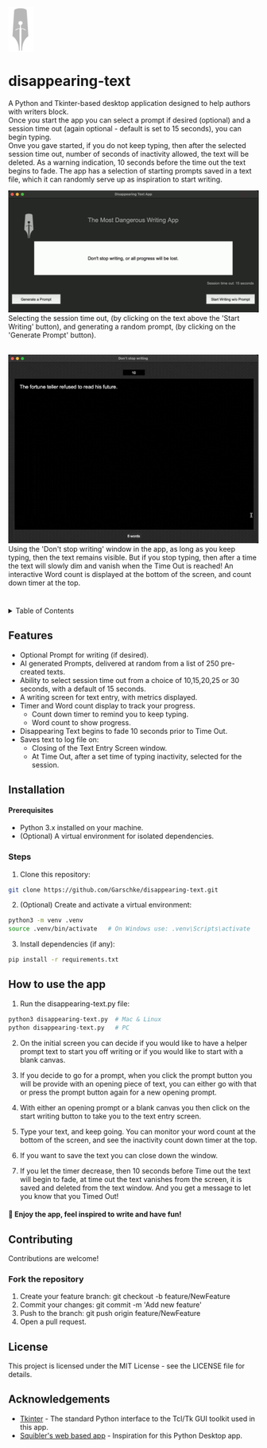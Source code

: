 <img src="src/pen-sword.png" style="width: 50px" alt="app logo pen-nibb with embedded sword">

# disappearing-text
A Python and Tkinter-based desktop application designed to help authors with writers block.<br> Once you start the app you can select a prompt if desired (optional) and a session time out (again optional - default is set to 15 seconds), you can begin typing. <br>
Onve you gave started, if you do not keep typing, then after the selected session time out, number of seconds of inactivity allowed, the text will be deleted. As a warning indication, 10 seconds before the time out the text begins to fade. The app has a selection of starting prompts saved in a text file, which it can randomly serve up as inspiration to start writing.

<img src="src/Writing_App.gif" style="width: 600px; height=400px" alt="starting screen of app"><br>
Selecting the session time out, (by clicking on the text above the 'Start Writing' button), and generating a random prompt, (by clicking on the 'Generate Prompt' button).

<br>
<img src="src/Dont_Stop.gif" style="width: 600px; height=400px" alt="main writting screen with disappearing text"><br>
Using the 'Don't stop writing' window in the app, as long as you keep typing, then the text remains visible. But if you stop typing, then after a time the text will slowly dim and vanish when the Time Out is reached! An interactive Word count is displayed at the bottom of the screen, and count down timer at the top.

<br>

#
<!-- TABLE OF CONTENTS -->
<details>
  <summary>Table of Contents</summary>
  <ol>
    <li><a href="#Features">Features</a></li>
    <li>
      <a href="#installation">Installation</a>
      <ul>
        <li><a href="#prerequisites">Prerequisites</a></li>
        <li><a href="#steps">Steps</a></li>
      </ul>
    </li>
    <li><a href="#how-to-use-the-app">How to use the app.</a></li>
    <li>
        <a href="#contributing">Contributing</a>
      <ul>
        <li><a href="#fork-the-repository">Fork the repository</a></li>
      </ul>
    </li>
    <li><a href="#license">License</a></li>
    <li><a href="#acknowledgements">Acknowledgements</a></li>
  </ol>
</details>

<!-- FEATURES -->
## Features

- Optional Prompt for writing (if desired).
- AI generated Prompts, delivered at random from a list of 250 pre-created texts.
- Ability to select session time out from a choice of 10,15,20,25 or 30 seconds, with a default of 15 seconds.
- A writing screen for text entry, with metrics displayed.
- Timer and Word count display to track your progress.
  - Count down timer to remind you to keep typing.
  - Word count to show progress.
- Disappearing Text begins to fade 10 seconds prior to Time Out.
- Saves text to log file on:
  - Closing of the Text Entry Screen window.
  - At Time Out, after a set time of typing inactivity, selected for the session.

<!-- INSTALLATION -->
## Installation
#### Prerequisites
* Python 3.x installed on your machine.
* (Optional) A virtual environment for isolated dependencies.


### Steps
1. Clone this repository:

```bash
git clone https://github.com/Garschke/disappearing-text.git
```
2. (Optional) Create and activate a virtual environment:
```bash
python3 -m venv .venv
source .venv/bin/activate   # On Windows use: .venv\Scripts\activate
```
3. Install dependencies (if any):
```bash
pip install -r requirements.txt
```

## How to use the app

1. Run the disappearing-text.py file:

```bash
python3 disappearing-text.py  # Mac & Linux
python disappearing-text.py   # PC
```

2. On the initial screen you can decide if you would like to have a helper prompt text to start you off writing or if you would like to start with a blank canvas.

3. If you decide to go for a prompt, when you click the prompt button you will be provide with an opening piece of text, you can either go with that or press the prompt button again for a new opening prompt.

4. With either an opening prompt or a blank canvas you then click on the start writing button to take you to the text entry screen.

5. Type your text, and keep going.  You can monitor your word count at the bottom of the screen, and see the inactivity count down timer at the top.

6. If you want to save the text you can close down the window.

7. If you let the timer decrease, then 10 seconds before Time out the text will begin to fade, at time out the text vanishes from the screen, it is saved and deleted from the text window. And you get a message to let you know that you Timed Out!

#### 🎉  Enjoy the app, feel inspired to write and have fun!

## Contributing
Contributions are welcome!

### Fork the repository
1. Create your feature branch: git checkout -b feature/NewFeature
2. Commit your changes: git commit -m 'Add new feature'
3. Push to the branch: git push origin feature/NewFeature
4. Open a pull request.

## License
This project is licensed under the MIT License - see the LICENSE file for details.

## Acknowledgements

- [Tkinter](https://docs.python.org/3.12/library/tkinter.html) - The standard Python interface to the Tcl/Tk GUI toolkit used in this app.
- [Squibler's web based app](<https://www.squibler.io/dangerous-writing-prompt-app>) - Inspiration for this Python Desktop app.